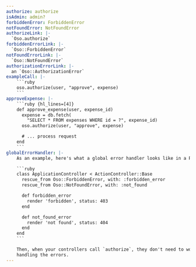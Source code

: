 ```yaml
---
authorize: authorize
isAdmin: admin?
forbiddenError: ForbiddenError
notFoundError: NotFoundError
authorizeLink: |-
  `Oso.authorize`
forbiddenErrorLink: |-
  `Oso::ForbiddenError`
notFoundErrorLink: |-
  `Oso::NotFoundError`
authorizationErrorLink: |-
  an `Oso::AuthorizationError`
exampleCall: |-
    ```ruby
    oso.authorize(user, "approve", expense)
    ```
approveExpense: |-
    ```ruby {hl_lines=[4]}
    def approve_expense(user, expense_id)
      expense = db.fetch(
        "SELECT * FROM expenses WHERE id = ?", expense_id)
      oso.authorize(user, "approve", expense)

      # ... process request
    end
    ```
globalErrorHandler: |-
    As an example, here's what a global error handler looks like in a Rails app:

    ```ruby
    class ApplicationController < ActionController::Base
      rescue_from Oso::ForbiddenError, with: :forbidden_error
      rescue_from Oso::NotFoundError, with: :not_found

      def forbidden_error
        render 'forbidden', status: 403
      end

      def not_found_error
        render 'not found', status: 404
      end
    end
    ```

    Then, when your controllers call `authorize`, they don't need to worry about
    handling the errors.
---
```

